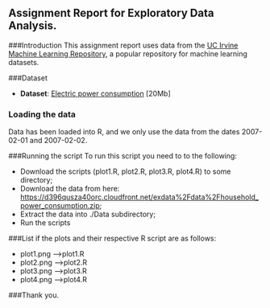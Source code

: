 ## Assignment Report for Exploratory Data Analysis.
###Introduction
This assignment report uses data from the <a href="http://archive.ics.uci.edu/ml/">UC Irvine Machine
Learning Repository</a>, a popular repository for machine learning datasets. 

###Dataset
* <b>Dataset</b>: <a href="https://d396qusza40orc.cloudfront.net/exdata%2Fdata%2Fhousehold_power_consumption.zip">Electric power consumption</a> [20Mb]

### Loading the data
Data has been loaded into R, and we only use the data from the dates 2007-02-01 and
2007-02-02.

###Running the script
To run this script you need to to the following:
* Download the scripts (plot1.R, plot2.R, plot3.R, plot4.R) to some directory;
* Download the data from here: https://d396qusza40orc.cloudfront.net/exdata%2Fdata%2Fhousehold_power_consumption.zip;
* Extract the data into ./Data subdirectory;
* Run the scripts

###List if the plots and their respective R script are as follows:
* plot1.png -->plot1.R
* plot2.png -->plot2.R
* plot3.png -->plot3.R
* plot4.png -->plot4.R


###Thank you.

